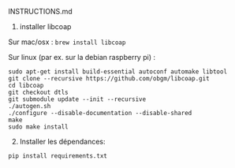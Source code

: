 INSTRUCTIONS.md

1. installer libcoap 

Sur mac/osx : `brew install libcoap`

Sur linux (par ex. sur la debian raspberry pi) :

````
sudo apt-get install build-essential autoconf automake libtool
git clone --recursive https://github.com/obgm/libcoap.git
cd libcoap
git checkout dtls
git submodule update --init --recursive
./autogen.sh
./configure --disable-documentation --disable-shared
make
sudo make install
````

2. Installer les dépendances:

`pip install requirements.txt` 





